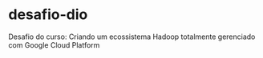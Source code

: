 # desafio-dio

Desafio do curso: Criando um ecossistema Hadoop totalmente gerenciado com Google Cloud Platform
